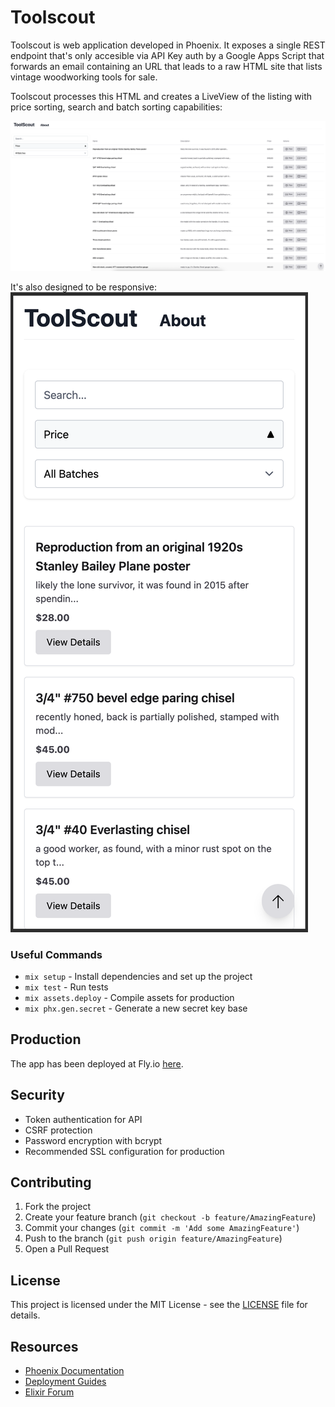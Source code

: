 # Toolscout

Toolscout is web application developed in Phoenix. It exposes a single REST endpoint that's only accesible via API Key auth by a Google Apps Script that forwards an email containing an URL that leads to a raw HTML site that lists vintage woodworking tools for sale.

Toolscout processes this HTML and creates a LiveView of the listing with price sorting, search and batch sorting capabilities:

![Toolscout Desktop View](priv/static/readme-screenshots/desktop-ts.png)

It's also designed to be responsive:
![Toolscout Mobile View](priv/static/readme-screenshots/mobile-ts.png)

### Useful Commands

- `mix setup` - Install dependencies and set up the project
- `mix test` - Run tests
- `mix assets.deploy` - Compile assets for production
- `mix phx.gen.secret` - Generate a new secret key base

## Production

The app has been deployed at Fly.io [here](https://toolscout.fly.dev).


## Security

- Token authentication for API
- CSRF protection
- Password encryption with bcrypt
- Recommended SSL configuration for production

## Contributing

1. Fork the project
2. Create your feature branch (`git checkout -b feature/AmazingFeature`)
3. Commit your changes (`git commit -m 'Add some AmazingFeature'`)
4. Push to the branch (`git push origin feature/AmazingFeature`)
5. Open a Pull Request

## License

This project is licensed under the MIT License - see the [LICENSE](LICENSE) file for details.

## Resources

- [Phoenix Documentation](https://hexdocs.pm/phoenix)
- [Deployment Guides](https://hexdocs.pm/phoenix/deployment.html)
- [Elixir Forum](https://elixirforum.com/c/phoenix-forum)

